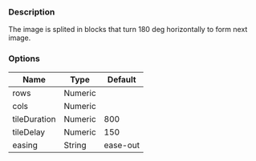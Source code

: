 ---
---

### Description
The image is splited in blocks that turn 180 deg horizontally to form next image.

### Options
| Name | Type | Default |
|------|------|---------|
| rows | Numeric |  |
| cols | Numeric |  |
| tileDuration | Numeric | 800 |
| tileDelay | Numeric | 150 |
| easing | String | ease-out |
